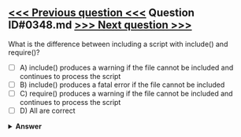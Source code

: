 [<<< Previous question <<<](0347.md)   Question ID#0348.md   [>>> Next question >>>](0349.md)
---

What is the difference between including a script with include() and require()?

- [ ] A) include() produces a warning if the file cannot be included and continues to process the script
- [ ] B) include() produces a fatal error if the file cannot be included
- [ ] C) require() produces a warning if the file cannot be included and continues to process the script
- [ ] D) All are correct

<details><summary><b>Answer</b></summary>
<p>
  Answer: <strong>A</strong>
</p>
</details>
